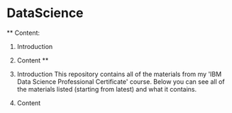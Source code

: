 # DataScience
** Content:
1) Introduction
2) Content
**


1) Introduction
This repository contains all of the materials from my 'IBM Data Science Professional Certificate' course. Below you can see all of the materials listed (starting from latest) and what it contains.

2) Content
